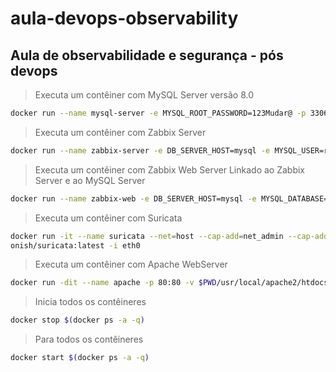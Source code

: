 # aula-devops-observability  

## Aula de observabilidade e segurança - pós devops  

> Executa um contêiner com MySQL Server versão 8.0  
```bash
docker run --name mysql-server -e MYSQL_ROOT_PASSWORD=123Mudar@ -p 3306:3306 -d mysql:8.0
```

> Executa um contêiner com Zabbix Server  
```bash
docker run --name zabbix-server -e DB_SERVER_HOST=mysql -e MYSQL_USER=root -e MYSQL_PASSWORD=123Mudar@ --link mysql-server:mysql --init -d zabbix/zabbix-server-mysql:latest
```

> Executa um contêiner com Zabbix Web Server Linkado ao Zabbix Server e ao MySQL Server  
```bash
docker run --name zabbix-web -e DB_SERVER_HOST=mysql -e MYSQL_DATABASE=zabbix -e MYSQL_USER=root -e MYSQL_PASSWORD=123Mudar@ --link mysql-server:mysql --link zabbix-server:zabbix-server -e ZBX_SERVER_HOST=zabbix-server -e PHP_TZ=America/Sao_Paulo -p 8080:8080 -p 8443:8443 -d zabbix/zabbix-web-apache-mysql:latest
```

> Executa um contêiner com Suricata  
```bash
docker run -it --name suricata --net=host --cap-add=net_admin --cap-add=net_raw --cap-add=sys_nice -v $(pwd)/logs:/var/log/suricata -v $(pwd)/etc:/etc/suricata -d jas
onish/suricata:latest -i eth0
```

> Executa um contêiner com Apache WebServer  
```bash
docker run -dit --name apache -p 80:80 -v $PWD/usr/local/apache2/htdocs:/usr/local/apache2/htdocs/ httpd:2.4
```

> Inicia todos os contêineres  
```bash
docker stop $(docker ps -a -q)
```

> Para todos os contêineres  
```bash
docker start $(docker ps -a -q)
```